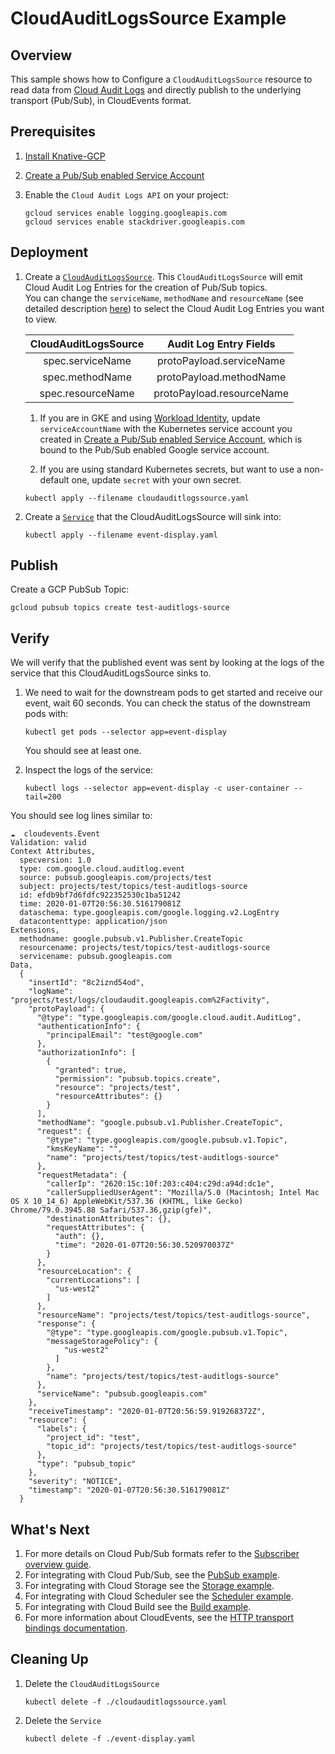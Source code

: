 # CloudAuditLogsSource Example

## Overview

This sample shows how to Configure a `CloudAuditLogsSource` resource to read
data from [Cloud Audit Logs](https://cloud.google.com/logging/docs/audit/) and
directly publish to the underlying transport (Pub/Sub), in CloudEvents format.

## Prerequisites

1. [Install Knative-GCP](../../install/install-knative-gcp.md)

1. [Create a Pub/Sub enabled Service Account](../../install/pubsub-service-account.md)

1. Enable the `Cloud Audit Logs API` on your project:

   ```shell
   gcloud services enable logging.googleapis.com
   gcloud services enable stackdriver.googleapis.com
   ```

## Deployment

1. Create a [`CloudAuditLogsSource`](cloudauditlogssource.yaml). This
   `CloudAuditLogsSource` will emit Cloud Audit Log Entries for the creation of
   Pub/Sub topics.  
   You can change the `serviceName`, `methodName` and `resourceName` (see
   detailed description
   [here](https://cloud.google.com/logging/docs/reference/audit/auditlog/rest/Shared.Types/AuditLog))
   to select the Cloud Audit Log Entries you want to view.

   | CloudAuditLogsSource |  Audit Log Entry Fields   |
   | :------------------: | :-----------------------: |
   |   spec.serviceName   | protoPayload.serviceName  |
   |   spec.methodName    |  protoPayload.methodName  |
   |  spec.resourceName   | protoPayload.resourceName |

   1. If you are in GKE and using
      [Workload Identity](https://cloud.google.com/kubernetes-engine/docs/how-to/workload-identity),
      update `serviceAccountName` with the Kubernetes service account you
      created in
      [Create a Pub/Sub enabled Service Account](../../install/pubsub-service-account.md),
      which is bound to the Pub/Sub enabled Google service account.

   1. If you are using standard Kubernetes secrets, but want to use a
      non-default one, update `secret` with your own secret.

   ```shell
   kubectl apply --filename cloudauditlogssource.yaml
   ```

1. Create a [`Service`](event-display.yaml) that the CloudAuditLogsSource will
   sink into:

   ```shell
   kubectl apply --filename event-display.yaml
   ```

## Publish

Create a GCP PubSub Topic:

```shell
gcloud pubsub topics create test-auditlogs-source
```

## Verify

We will verify that the published event was sent by looking at the logs of the
service that this CloudAuditLogsSource sinks to.

1. We need to wait for the downstream pods to get started and receive our event,
   wait 60 seconds. You can check the status of the downstream pods with:

   ```shell
   kubectl get pods --selector app=event-display
   ```

   You should see at least one.

1. Inspect the logs of the service:

   ```shell
   kubectl logs --selector app=event-display -c user-container --tail=200
   ```

You should see log lines similar to:

```shell
☁️  cloudevents.Event
Validation: valid
Context Attributes,
  specversion: 1.0
  type: com.google.cloud.auditlog.event
  source: pubsub.googleapis.com/projects/test
  subject: projects/test/topics/test-auditlogs-source
  id: efdb9bf7d6fdfc922352530c1ba51242
  time: 2020-01-07T20:56:30.516179081Z
  dataschema: type.googleapis.com/google.logging.v2.LogEntry
  datacontenttype: application/json
Extensions,
  methodname: google.pubsub.v1.Publisher.CreateTopic
  resourcename: projects/test/topics/test-auditlogs-source
  servicename: pubsub.googleapis.com
Data,
  {
    "insertId": "8c2iznd54od",
    "logName": "projects/test/logs/cloudaudit.googleapis.com%2Factivity",
    "protoPayload": {
      "@type": "type.googleapis.com/google.cloud.audit.AuditLog",
      "authenticationInfo": {
        "principalEmail": "test@google.com"
      },
      "authorizationInfo": [
        {
          "granted": true,
          "permission": "pubsub.topics.create",
          "resource": "projects/test",
          "resourceAttributes": {}
        }
      ],
      "methodName": "google.pubsub.v1.Publisher.CreateTopic",
      "request": {
        "@type": "type.googleapis.com/google.pubsub.v1.Topic",
        "kmsKeyName": "",
        "name": "projects/test/topics/test-auditlogs-source"
      },
      "requestMetadata": {
        "callerIp": "2620:15c:10f:203:c404:c29d:a94d:dc1e",
        "callerSuppliedUserAgent": "Mozilla/5.0 (Macintosh; Intel Mac OS X 10_14_6) AppleWebKit/537.36 (KHTML, like Gecko) Chrome/79.0.3945.88 Safari/537.36,gzip(gfe)",
        "destinationAttributes": {},
        "requestAttributes": {
          "auth": {},
          "time": "2020-01-07T20:56:30.520970037Z"
        }
      },
      "resourceLocation": {
        "currentLocations": [
          "us-west2"
        ]
      },
      "resourceName": "projects/test/topics/test-auditlogs-source",
      "response": {
        "@type": "type.googleapis.com/google.pubsub.v1.Topic",
        "messageStoragePolicy": {
            "us-west2"
          ]
        },
        "name": "projects/test/topics/test-auditlogs-source"
      },
      "serviceName": "pubsub.googleapis.com"
    },
    "receiveTimestamp": "2020-01-07T20:56:59.919268372Z",
    "resource": {
      "labels": {
        "project_id": "test",
        "topic_id": "projects/test/topics/test-auditlogs-source"
      },
      "type": "pubsub_topic"
    },
    "severity": "NOTICE",
    "timestamp": "2020-01-07T20:56:30.516179081Z"
  }
```

## What's Next

1. For more details on Cloud Pub/Sub formats refer to the
   [Subscriber overview guide](https://cloud.google.com/pubsub/docs/subscriber).
1. For integrating with Cloud Pub/Sub, see the
   [PubSub example](../../examples/cloudpubsubsource/README.md).
1. For integrating with Cloud Storage see the
   [Storage example](../../examples/cloudstoragesource/README.md).
1. For integrating with Cloud Scheduler see the
   [Scheduler example](../../examples/cloudschedulersource/README.md).
1. For integrating with Cloud Build see the
   [Build example](../../examples/cloudbuildsource/README.md).
1. For more information about CloudEvents, see the
   [HTTP transport bindings documentation](https://github.com/cloudevents/spec).

## Cleaning Up

1. Delete the `CloudAuditLogsSource`

   ```shell
   kubectl delete -f ./cloudauditlogssource.yaml
   ```

1. Delete the `Service`

   ```shell
   kubectl delete -f ./event-display.yaml
   ```
